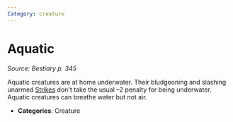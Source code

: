 ```yaml
---
Category: creature
---
```

# Aquatic  
*Source: Bestiary p. 345*  

Aquatic creatures are at home underwater. Their bludgeoning and slashing unarmed [Strikes](../actions/strike.md) don't take the usual –2 penalty for being underwater. Aquatic creatures can breathe water but not air.

- **Categories**: Creature